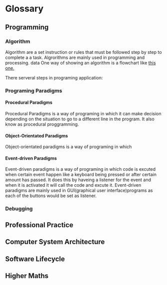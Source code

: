 # Glossary
## Programming
### Algorithm
Algorithm are a set instruction or rules that must be followed step by step to complete a a task. Algrorithms are mainly used in programming and processing. data One way of showing an algorithm is a flowchart like 
[this one.](https://github.com/kin14270476/higher-or-lower/blob/master/flowchart2.pdf)
 
There serveral steps in programing application:
### Programing Paradigms
#### Procedural Paradigms
Procedural Paradigms is a way of programing in which it can make decision depending on the situation to go to a different line in the program. It also know as procedural proggramming.
#### Object-Orientated Paradigms
Object-orientated paradigms is a way of programing in which
#### Event-driven Paradigms
Event-driven paradigms is a way of programing in which code is excuted when certain event happen like a keyboard being pressed or after certain amount has passed. It does this by haveing a listener for the event and when it is activated it will call the code and excute it. Event-driven paradigms are mainly used in GUI(graphical user interface)programs as each of the buttons would be set as listener.
### Debugging
## Professional Practice
###
## Computer System Architecture
###
## Software Lifecycle
### 
## Higher Maths
